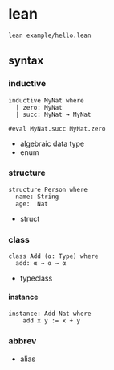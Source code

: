 # lean
```sh
lean example/hello.lean
```

## syntax

### inductive
```lean
inductive MyNat where
  | zero: MyNat
  | succ: MyNat → MyNat

#eval MyNat.succ MyNat.zero
```
- algebraic data type
- enum

### structure
```lean
structure Person where
  name: String
  age:  Nat
```
- struct

### class
```lean
class Add (α: Type) where
  add: α → α → α
```
- typeclass

#### instance
```lean
instance: Add Nat where
    add x y := x + y
```

### abbrev
- alias
